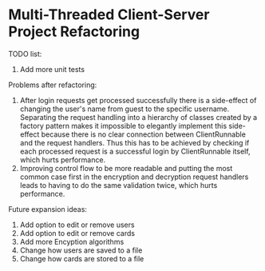 # Multi-Threaded Client-Server Project Refactoring
TODO list:
1) Add more unit tests

Problems after refactoring: 
1) After login requests get processed successfully there is a side-effect of changing the user's name from guest to the specific username. 
Separating the request handling into a hierarchy of classes created by a factory pattern makes it impossible to elegantly implement this
side-effect because there is no clear connection between ClientRunnable and the request handlers. Thus this has to be achieved by checking
if each processed request is a successful login by ClientRunnable itself, which hurts performance.
2) Improving control flow to be more readable and putting the most common case first in the encryption and decryption request handlers
leads to having to do the same validation twice, which hurts performance.

Future expansion ideas:
1) Add option to edit or remove users
2) Add option to edit or remove cards
3) Add more Encyption algorithms
4) Change how users are saved to a file
5) Change how cards are stored to a file
